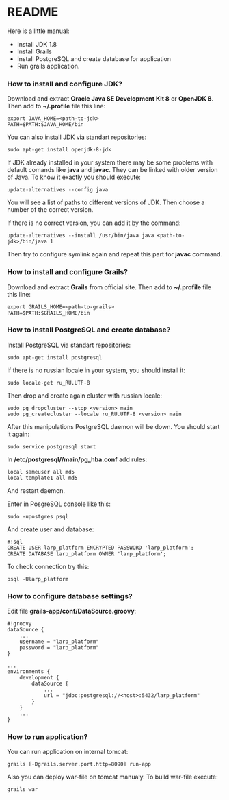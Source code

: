 # README #

Here is a little manual:

* Install JDK 1.8
* Install Grails
* Install PostgreSQL and create database for application
* Run grails application.

### How to install and configure JDK? ###

Download and extract **Oracle Java SE Development Kit 8** or **OpenJDK 8**. Then add to **~/.profile** file this line:

```
export JAVA_HOME=<path-to-jdk>
PATH=$PATH:$JAVA_HOME/bin
```

You can also install JDK via standart repositories:

```
sudo apt-get install openjdk-8-jdk
```

If JDK already installed in your system there may be some problems with default comands like **java** and **javac**. They can be linked with older version of Java. To know it exactly you should execute:

```
update-alternatives --config java
```

You will see a list of paths to different versions of JDK. Then choose a number of the correct version.

If there is no correct version, you can add it by the command:

```
update-alternatives --install /usr/bin/java java <path-to-jdk>/bin/java 1
```

Then try to configure symlink again and repeat this part for **javac** command.

### How to install and configure Grails? ###

Download and extract **Grails** from official site. Then add to **~/.profile** file this line:

```
export GRAILS_HOME=<path-to-grails>
PATH=$PATH:$GRAILS_HOME/bin
```

### How to install PostgreSQL and create database? ###

Install PostgreSQL via standart repositories:

```
sudo apt-get install postgresql
```

If there is no russian locale in your system, you should install it:

```
sudo locale-get ru_RU.UTF-8
```

Then drop and create again cluster with russian locale:

```
sudo pg_dropcluster --stop <version> main
sudo pg_createcluster --locale ru_RU.UTF-8 <version> main
```
After this manipulations PostgreSQL daemon will be down. You should start it again:

```
sudo service postgresql start
```

In **/etc/postgresql/<version>/main/pg_hba.conf** add rules:

```
local sameuser all md5
local template1 all md5
```

And restart daemon.

Enter in PosgreSQL console like this:

```
sudo -upostgres psql
```

And create user and database:

```
#!sql
CREATE USER larp_platform ENCRYPTED PASSWORD 'larp_platform';
CREATE DATABASE larp_platform OWNER 'larp_platform';
```

To check connection try this:

```
psql -Ularp_platform
```

### How to configure database settings? ###

Edit file **grails-app/conf/DataSource.groovy**:

```
#!groovy
dataSource {
    ...
    username = "larp_platform"
    password = "larp_platform"
}

...
environments {
    development {
        dataSource {
            ...
            url = "jdbc:postgresql://<host>:5432/larp_platform"
        }
    }
    ...
}
```

### How to run application? ###

You can run application on internal tomcat:

```
grails [-Dgrails.server.port.http=8090] run-app
```

Also you can deploy war-file on tomcat manualy. To build war-file execute:

```
grails war
```